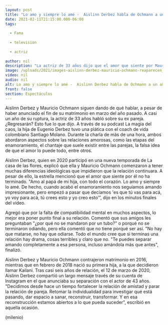 ```yaml
---
layout: post
title: "Lo amo y siempre lo amé -  Aislinn Derbez habla de Ochmann a un año de su separación"
date: 2021-02-11T21:15:00.000-06:00
tags:
  
  - Fama
  
  - television
  
  - actriz
  
author: nil
description: "La actriz de 33 años dijo que el amor que siente por Mauricio Ochmann no ha terminado. ¿Regresarán? "
image: /uploads/2021/images-aislinn-derbez-mauricio-ochmann-reaparecen_0_26_712_443.jpg
video: nil
audio: nil
alt: Lo amo y siempre lo amé -  Aislinn Derbez habla de Ochmann a un año de su separación
front: false
section: Espectáculos
---
```


Aislinn Derbez y Mauricio Ochmann siguen dando de qué hablar, a pesar de haber anunciado el fin de su matrimonio en marzo del año pasado. A casi un año de su ruptura, la actriz de 33 años habló sobre su ex pareja. ¿Regresarán? Esto fue lo que dijo. 
A través de su podcast La magia del caos, la hija de Eugenio Derbez tuvo una plática con el coach de vida colombiano Santiago Molano. Durante la charla de más de una hora, ambos abordaron aspectos sobre las relaciones amorosas, como las etapas del enamoramiento, el chantaje que suele existir entre las parejas, la falsa idea de que el amor lo puede todo, entre otros.

Aislinn Derbez, quien en 2020 participó en una nueva temporada de La casa de las flores, explicó que ella y Mauricio Ochmann comenzaron a tener muchas diferencias ideológicas que impidieron que la relación continuara. A pesar de ello, la estrella mencionó que el amor que siente por él no ha terminado. 
"Amo al papá de mi hija, con todo el corazón. Lo amo y siempre lo amé. De hecho, cuando acabó el enamoramiento nos seguíamos amando impresionante, pero empezó a pasar que decíamos 'es que tú vas para acá, yo voy para acá, tú crees esto y yo creo esto’”, dijo en los minutos finales del video. 

Agregó que por la falta de compatibilidad mental en muchos aspectos, lo mejor era poner punto final a su relación. Comentó que sus amigos les preguntaban "¿por qué no se mandaron por un tubo?" o porqué no se terminaron odiando, pero ella comentó que no tiene porqué ser así. 
"No hay que matarse, no hay que odiarse. Todo el mundo cree que si terminas una relación hay drama, cosas terribles y claro que no. "Te puedes separar amando completamente a esa persona, incluso amándola más que antes", finalizó.

 Aislinn Derbez y Mauricio Ochmann contrajeron matrimonio en 2016, mientras que en febrero de 2018 nació su primera hija, a la que decidieron llamar Kailani. Tras casi seis años de relación, el 12 de marzo de 2020, Aislinn Derbez compartió un largo mensaje través de su cuenta de Instagram en el que anunciaba su separación con el actor de 43 años. 
"Decidimos desde hace un tiempo fortalecer la relación de amistad y parar la relación de pareja. Retomar la individualidad para investigar qué está pasando, dar espacio a sanar, reconstruir, transformar. Y en esa reconstrucción estamos abiertos a lo que pueda suceder", escribió en aquella ocasión. 

(milenio)

